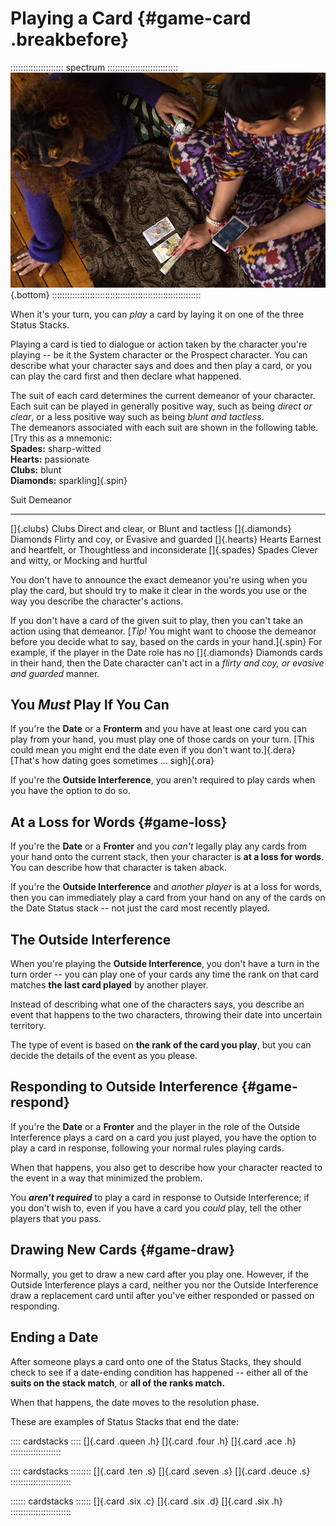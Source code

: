 # Playing a Card {#game-card .breakbefore}

::::::::::::::::::::: spectrum  ::::::::::::::::::::::::::::
![You play cards onto the three Date Status stacks and describe what your character is saying or doing.](art/spectrum/tarot.jpg){.bottom}
:::::::::::::::::::::::::::::::::::::::::::::::::::::::::::

When it's your turn, you can *play* a card by laying it on one of the three
Status Stacks.

Playing a card is tied to dialogue or action
taken by the character you're playing -- be it the System character or the 
Prospect character.
You can describe what your character says and does and then play a
card, or you can play the card first and then declare what happened.

The suit of each card determines the current demeanor of your character.
Each suit can be played in generally positive way, such as being *direct or clear*,
or a less positive way such as being *blunt and tactless*.  
The demeanors associated with each suit are shown in the following table.
[Try this as a mnemonic: <br/>
 **Spades:** sharp-witted<br/>
 **Hearts:** passionate<br/>
 **Clubs:** blunt<br/>
 **Diamonds:** sparkling]{.spin}

Suit                   Demeanor
------                 ------------------------- -------------------------
[]{.clubs} Clubs       Direct and clear, or      Blunt and tactless
[]{.diamonds} Diamonds Flirty and coy, or        Evasive and guarded
[]{.hearts} Hearts     Earnest and heartfelt, or Thoughtless and inconsiderate
[]{.spades} Spades     Clever and witty, or      Mocking and hurtful

You don't have to announce the exact demeanor you're using when you
play the card, but should try to make it clear in the words you use or the
way you describe the character's actions.

If you don't have a card of the given suit to play, then you can't take an
action using that demeanor. 
[*Tip!* You might want to choose the demeanor before you decide what to say,
based on the cards in your hand.]{.spin}
For example, if the player in the Date role has 
no []{.diamonds} Diamonds cards in their hand, then the Date character can't
act in a *flirty and coy, or evasive and guarded* manner.

## You *Must* Play If You Can

If you're the **Date** or a **Fronterm** and you have at least one card 
you can play from your hand, you must play one of those cards on your turn.
[This could mean you might end the date even if you don't want to.]{.dera}
[That's how dating goes sometimes ... sigh]{.ora}

If you're the **Outside Interference**, you aren't required to play 
cards when you have the option to do so.

## At a Loss for Words {#game-loss}

If you're the **Date** or a **Fronter** and you *can't* legally play
any cards from your hand onto the current stack, then your character is
**at a loss for words**. You can describe how that character is taken
aback.

If you're the **Outside Interference** and *another player* is at a
loss for words, then you can immediately play a card from your hand
on any of the cards on the Date Status stack -- not just the card
most recently played.

## The Outside Interference

When you're playing the **Outside Interference**, you don't have a turn in
the turn order -- you can play one of your cards any time the rank
on that card matches **the last card played** by another player.

Instead of describing what one of the characters says, you describe an
event that happens to the two characters, throwing their date into
uncertain territory. 

The type of event is based on **the rank of the card you play**,
but you can decide the details of the event as you please.

## Responding to Outside Interference {#game-respond}

If you're the **Date** or a **Fronter** and the player in the role of the
Outside Interference plays a card on a card you just played, you have the 
option to play a card in response, following your normal rules playing cards.

When that happens, you also get to describe how your character reacted 
to the event in a way that minimized the problem.

You ***aren't required*** to play a card in response to Outside
Interference; if you don't wish to, even if you have a card you
*could* play, tell the other players that you pass.

## Drawing New Cards {#game-draw}

Normally, you get to draw a new card after you play one.
However, if the Outside Interference plays a card, neither you nor
the Outside Interference draw a replacement card until
after you've either responded or passed on responding.

## Ending a Date

After someone plays a card onto one of the Status Stacks, they should
check to see if a date-ending condition has happened -- either all of the
**suits on the stack match**, or **all of the ranks match.**

When that happens, the date moves to the resolution phase.

These are examples of Status Stacks that end the date:

:::: cardstacks ::::
[]{.card .queen .h}
[]{.card .four .h}
[]{.card .ace .h}
::::::::::::::::::::

:::: cardstacks ::::::::
[]{.card .ten .s}
[]{.card .seven .s}
[]{.card .deuce .s}
::::::::::::::::::::::::

:::::: cardstacks ::::::
[]{.card .six .c}
[]{.card .six .d}
[]{.card .six .h}
::::::::::::::::::::::::

